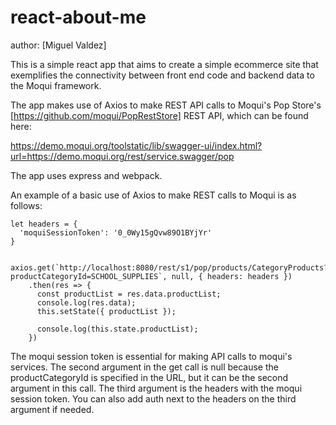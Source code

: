 # react-about-me
author: [Miguel Valdez]

This is a simple react app that aims to create a simple ecommerce site that exemplifies the connectivity between front end code and backend data to the Moqui framework.


The app makes use of Axios to make REST API calls to Moqui's Pop Store's [https://github.com/moqui/PopRestStore] REST API, which can be found here: 

https://demo.moqui.org/toolstatic/lib/swagger-ui/index.html?url=https://demo.moqui.org/rest/service.swagger/pop


The app uses express and webpack. 

An example of a basic use of Axios to make REST calls to Moqui is as follows:



    let headers = {
      'moquiSessionToken': '0_0Wy15gQvw89O1BYjYr'
    }

     axios.get(`http://localhost:8080/rest/s1/pop/products/CategoryProducts?productCategoryId=SCHOOL_SUPPLIES`, null, { headers: headers })
        .then(res => {
          const productList = res.data.productList;
          console.log(res.data);
          this.setState({ productList });

          console.log(this.state.productList);
        })


The moqui session token is essential for making API calls to moqui's services. The second argument in the get call is null because the productCategoryId is specified in the URL, but it can be the second argument in this call. The third argument is the headers with the moqui session token. You can also add auth next to the headers on the third argument if needed. 